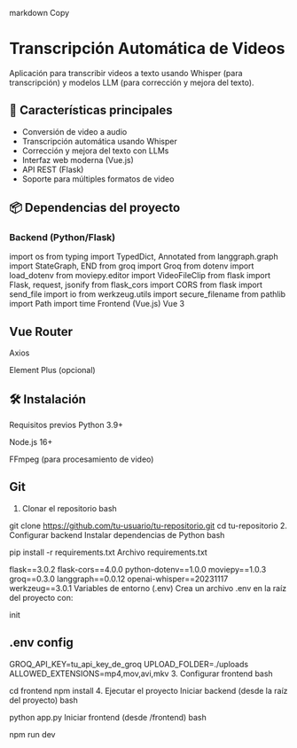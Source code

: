 markdown
Copy
# Transcripción Automática de Videos

Aplicación para transcribir videos a texto usando Whisper (para transcripción) y modelos LLM (para corrección y mejora del texto).

## 🚀 Características principales

- Conversión de video a audio
- Transcripción automática usando Whisper
- Corrección y mejora del texto con LLMs
- Interfaz web moderna (Vue.js)
- API REST (Flask)
- Soporte para múltiples formatos de video

## 📦 Dependencias del proyecto

### Backend (Python/Flask)

import os
from typing import TypedDict, Annotated
from langgraph.graph import StateGraph, END
from groq import Groq
from dotenv import load_dotenv
from moviepy.editor import VideoFileClip
from flask import Flask, request, jsonify
from flask_cors import CORS
from flask import send_file
import io
from werkzeug.utils import secure_filename
from pathlib import Path
import time
Frontend (Vue.js)
Vue 3

## Vue Router

Axios

Element Plus (opcional)

## 🛠️ Instalación
Requisitos previos
Python 3.9+

Node.js 16+

FFmpeg (para procesamiento de video)

## Git

1. Clonar el repositorio
bash

git clone https://github.com/tu-usuario/tu-repositorio.git
cd tu-repositorio
2. Configurar backend
Instalar dependencias de Python
bash

pip install -r requirements.txt
Archivo requirements.txt

flask==3.0.2
flask-cors==4.0.0
python-dotenv==1.0.0
moviepy==1.0.3
groq==0.3.0
langgraph==0.0.12
openai-whisper==20231117
werkzeug==3.0.1
Variables de entorno (.env)
Crea un archivo .env en la raíz del proyecto con:

init
##  .env config

GROQ_API_KEY=tu_api_key_de_groq
UPLOAD_FOLDER=./uploads
ALLOWED_EXTENSIONS=mp4,mov,avi,mkv
3. Configurar frontend
bash

cd frontend
npm install
4. Ejecutar el proyecto
Iniciar backend (desde la raíz del proyecto)
bash

python app.py
Iniciar frontend (desde /frontend)
bash

npm run dev
